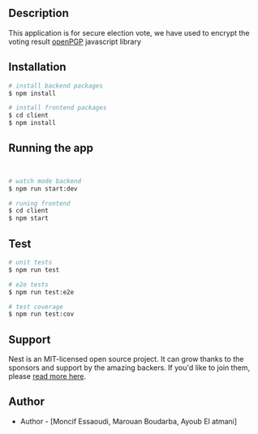 

## Description

This application is for secure election vote, we have used to encrypt the voting result [openPGP](https://www.npmjs.com/package/openpgp) javascript library 

## Installation

```bash
# install backend packages
$ npm install

# install frontend packages
$ cd client
$ npm install
```

## Running the app

```bash


# watch mode backend 
$ npm run start:dev

# runing frontend
$ cd client
$ npm start


```

## Test

```bash
# unit tests
$ npm run test

# e2e tests
$ npm run test:e2e

# test coverage
$ npm run test:cov
```

## Support

Nest is an MIT-licensed open source project. It can grow thanks to the sponsors and support by the amazing backers. If you'd like to join them, please [read more here](https://docs.nestjs.com/support).

## Author

- Author - [Moncif Essaoudi, Marouan Boudarba, Ayoub El atmani]



